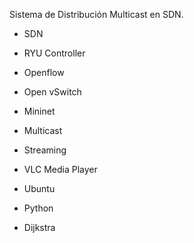 Sistema de Distribución Multicast en SDN.
- SDN
- RYU Controller
- Openflow
- Open vSwitch
- Mininet

- Multicast
- Streaming 
- VLC Media Player

- Ubuntu
- Python
- Dijkstra

